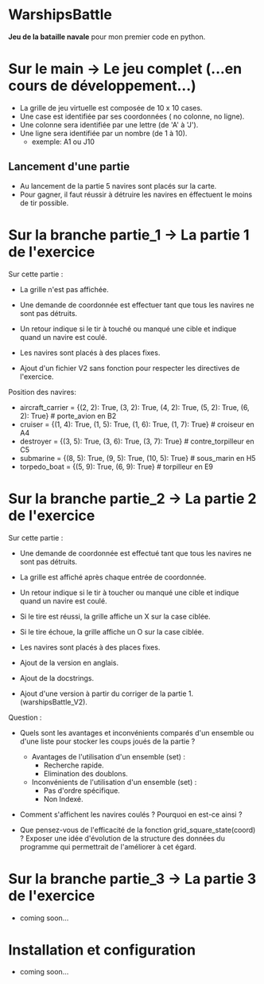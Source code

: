 # WarshipsBattle
**Jeu de la bataille navale** pour mon premier code en python.

# Sur le main → Le jeu complet  (...en cours de développement...)

* La grille de jeu virtuelle est composée de 10 x 10 cases.
* Une case est identifiée par ses coordonnées ( no colonne, no ligne).
* Une colonne sera identifiée par une lettre (de 'A' à 'J').
* Une ligne sera identifiée par un nombre (de 1 à 10).
    + exemple:  A1  ou  J10

## Lancement d'une partie
    
* Au lancement de la partie 5 navires sont placés sur la carte.
* Pour gagner, il faut réussir à détruire les navires en éffectuent le moins de tir possible.

# Sur la branche partie_1 → La partie 1 de l'exercice

Sur cette partie :
* La grille n'est pas affichée.
* Une demande de coordonnée est effectuer tant que tous les navires ne sont pas détruits.
* Un retour indique si le tir à touché ou manqué une cible et indique quand un navire est coulé.
* Les navires sont placés à des places fixes.


* Ajout d'un fichier V2 sans fonction pour respecter les directives de l'exercice.

Position des navires:
+ aircraft_carrier = {(2, 2): True, (3, 2): True, (4, 2): True, (5, 2): True, (6, 2): True}  # porte_avion en B2
+ cruiser = {(1, 4): True, (1, 5): True, (1, 6): True, (1, 7): True}  # croiseur en A4
+ destroyer = {(3, 5): True, (3, 6): True, (3, 7): True}  # contre_torpilleur en C5
+ submarine = {(8, 5): True, (9, 5): True, (10, 5): True}  # sous_marin en H5
+ torpedo_boat = {(5, 9): True, (6, 9): True}  # torpilleur en E9

# Sur la branche partie_2 → La partie 2 de l'exercice

Sur cette partie :
* Une demande de coordonnée est effectué tant que tous les navires ne sont pas détruits.
* La grille est affiché après chaque entrée de coordonnée.
* Un retour indique si le tir à toucher ou manqué une cible et indique quand un navire est coulé.
* Si le tire est réussi, la grille affiche un X sur la case ciblée.
* Si le tire échoue, la grille affiche un O sur la case ciblée.
* Les navires sont placés à des places fixes.


* Ajout de la version en anglais.
* Ajout de la docstrings.
* Ajout d'une version à partir du corriger de la partie 1.(warshipsBattle_V2).

Question :

+ Quels sont les avantages et inconvénients comparés d'un ensemble ou d'une liste pour stocker les coups joués de la partie ?
  + Avantages de l'utilisation d'un ensemble (set) :
    + Recherche rapide.
    + Elimination des doublons.
  + Inconvénients de l'utilisation d'un ensemble (set) :
    + Pas d'ordre spécifique.
    + Non Indexé.


+ Comment s'affichent les navires coulés ? Pourquoi en est-ce ainsi ?


+ Que pensez-vous de l'efficacité de la fonction grid_square_state(coord) ? Exposer une idée d'évolution de la structure des données du programme qui permettrait de l'améliorer à cet égard.

# Sur la branche partie_3 → La partie 3 de l'exercice

* coming soon...

# Installation et configuration

* coming soon...

